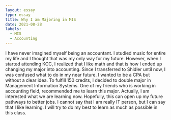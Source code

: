 ```yaml
---
layout: essay
type: essay
title: Why I am Majoring in MIS
date: 2021-08-28
labels:
  - MIS
  - Accounting
---
```

I have never imagined myself being an accountant. I studied music for entire my life and I thought that was my only way for my future. However, when I started attending KCC, I realized that I like math and that is how I ended up changing my major into accounting.
Since I transferred to Shidler until now, I was confused what to do in my near future. I wanted to be a CPA but without a clear idea. To fulfill 150 credits, I decided to double major in Management Information Systems. One of my friends who is working in accounting field, recommended me to learn this major. Actually, I am interested what we are learning now. Hopefully, this can open up my future pathways to better jobs. 
I cannot say that I am really IT person, but I can say that I like learning. I will try to do my best to learn as much as possible in this class.
